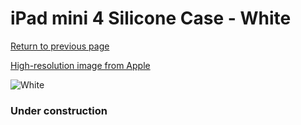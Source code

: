 # iPad mini 4 Silicone Case - White

[Return to previous page](/ipad_mini4)

[High-resolution image from Apple](https://store.storeimages.cdn-apple.com/8756/as-images.apple.com/is/MKLL2?wid=4500&hei=4500&fmt=png)

<div style="width: 384px"><img src="/everyphone/MKLL2.png" alt="White"></div>

### Under construction
